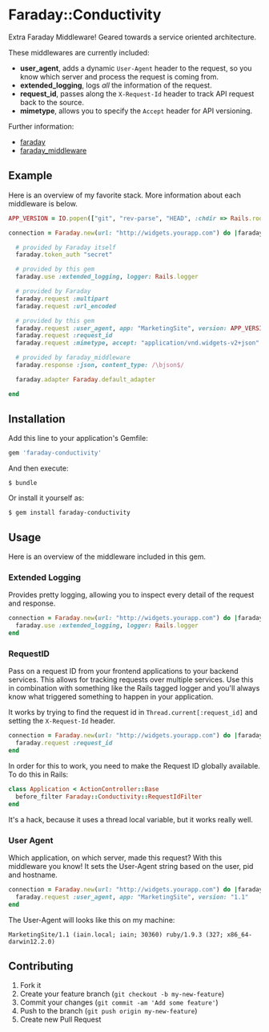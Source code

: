 # Faraday::Conductivity

Extra Faraday Middleware! Geared towards a service oriented architecture.

These middlewares are currently included:

* **user_agent**, adds a dynamic `User-Agent` header to the request, so you
  know which server and process the request is coming from.
* **extended_logging**, logs *all* the information of the request.
* **request_id**, passes along the `X-Request-Id` header to track API request
  back to the source.
* **mimetype**, allows you to specify the `Accept` header for API versioning.

Further information:

* [faraday](https://github.com/lostisland/faraday)
* [faraday_middleware](https://github.com/lostisland/faraday_middleware)

## Example

Here is an overview of my favorite stack. More information about each
middleware is below.

``` ruby
APP_VERSION = IO.popen(["git", "rev-parse", "HEAD", :chdir => Rails.root]).read.chomp

connection = Faraday.new(url: "http://widgets.yourapp.com") do |faraday|

  # provided by Faraday itself
  faraday.token_auth "secret"

  # provided by this gem
  faraday.use :extended_logging, logger: Rails.logger

  # provided by Faraday
  faraday.request :multipart
  faraday.request :url_encoded

  # provided by this gem
  faraday.request :user_agent, app: "MarketingSite", version: APP_VERSION
  faraday.request :request_id
  faraday.request :mimetype, accept: "application/vnd.widgets-v2+json"

  # provided by faraday_middleware
  faraday.response :json, content_type: /\bjson$/

  faraday.adapter Faraday.default_adapter

end
```

## Installation

Add this line to your application's Gemfile:

``` ruby
gem 'faraday-conductivity'
```

And then execute:

```
$ bundle
```

Or install it yourself as:

```
$ gem install faraday-conductivity
```

## Usage

Here is an overview of the middleware included in this gem.

### Extended Logging

Provides pretty logging, allowing you to inspect every detail of the request
and response.

``` ruby
connection = Faraday.new(url: "http://widgets.yourapp.com") do |faraday|
  faraday.use :extended_logging, logger: Rails.logger
end
```

### RequestID

Pass on a request ID from your frontend applications to your backend services.
This allows for tracking requests over multiple services. Use this in
combination with something like the Rails tagged logger and you'll always know
what triggered something to happen in your application.

It works by trying to find the request id in `Thread.current[:request_id]` and
setting the `X-Request-Id` header.

``` ruby
connection = Faraday.new(url: "http://widgets.yourapp.com") do |faraday|
  faraday.request :request_id
end
```

In order for this to work, you need to make the Request ID globally available.
To do this in Rails:

``` ruby
class Application < ActionController::Base
  before_filter Faraday::Conductivity::RequestIdFilter
end
```

It's a hack, because it uses a thread local variable, but it works really well.

### User Agent

Which application, on which server, made this request? With this middleware you
know! It sets the User-Agent string based on the user, pid and hostname.

``` ruby
connection = Faraday.new(url: "http://widgets.yourapp.com") do |faraday|
  faraday.request :user_agent, app: "MarketingSite", version: "1.1"
end
```

The User-Agent will looks like this on my machine:

```
MarketingSite/1.1 (iain.local; iain; 30360) ruby/1.9.3 (327; x86_64-darwin12.2.0)
```

## Contributing

1. Fork it
2. Create your feature branch (`git checkout -b my-new-feature`)
3. Commit your changes (`git commit -am 'Add some feature'`)
4. Push to the branch (`git push origin my-new-feature`)
5. Create new Pull Request
